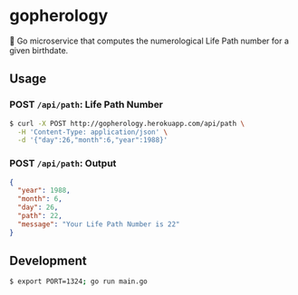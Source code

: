 # gopherology

🔮 Go microservice that computes the numerological Life Path number for a given birthdate.

## Usage

### POST `/api/path`: Life Path Number

```bash
$ curl -X POST http://gopherology.herokuapp.com/api/path \
  -H 'Content-Type: application/json' \
  -d '{"day":26,"month":6,"year":1988}'
```

### POST `/api/path`: Output

```json
{
  "year": 1988,
  "month": 6,
  "day": 26,
  "path": 22,
  "message": "Your Life Path Number is 22"
}
```

## Development

```bash
$ export PORT=1324; go run main.go
```
